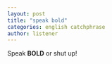 ```yaml
---
layout: post
title: "speak bold"
categories: english catchphrase
author: listener
---
```


Speak **BOLD** or shut up!

